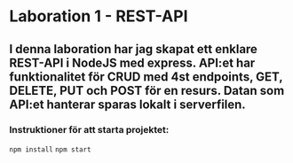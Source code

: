 # Laboration 1 - REST-API

## I denna laboration har jag skapat ett enklare REST-API i NodeJS med express. API:et har funktionalitet för CRUD med 4st endpoints, GET, DELETE, PUT och POST för en resurs. Datan som API:et hanterar sparas lokalt i serverfilen.

### Instruktioner för att starta projektet:
`npm install`
`npm start`